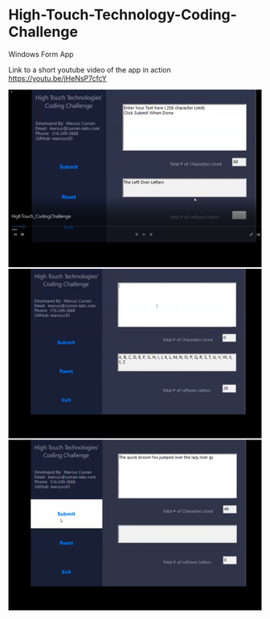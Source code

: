# High-Touch-Technology-Coding-Challenge
Windows Form App 

Link to a short youtube video of the app in action
https://youtu.be/jHeNsP7cfcY

![](Images/CodingChallengeScreenShot.png)
![](Images/CodingChallengeScreenShot2.png)
![](Images/CodingChallengeScreenShot3.png)

